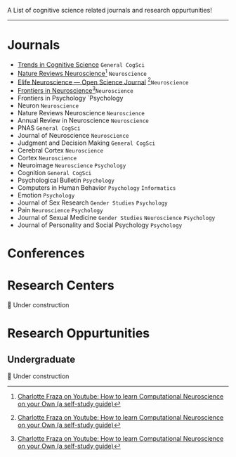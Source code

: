 A List of cognitive science related journals and research oppurtunities! 
___
# Journals
* [Trends in Cognitive Science](https://www.cell.com/trends/cognitive-sciences/home) `General CogSci`
* [Nature Reviews Neuroscience](https://www.nature.com/nrn/)[^1] `Neuroscience`
* [Elife Neuroscience — Open Science Journal](https://elifesciences.org/subjects/neuroscience) [^1]`Neuroscience`
* [Frontiers in Neuroscience](https://www.frontiersin.org/journals/neuroscience)[^1]`Neuroscience`
* Frontiers in Psychology `Psychology
* Neuron `Neuroscience`
* Nature Reviews Neuroscience `Neuroscience`
* Annual Review in Neuroscience `Neuroscience`
* PNAS `General CogSci`
* Journal of Neuroscience `Neuroscience`
* Judgment and Decision Making `General CogSci`
* Cerebral Cortex `Neuroscience`
* Cortex `Neuroscience`
* Neuroimage `Neuroscience` `Psychology`
* Cognition `General CogSci`
* Psychological Bulletin `Psychology`
* Computers in Human Behavior `Psychology` `Informatics`
* Emotion `Psychology`
* Journal of Sex Research `Gender Studies` `Psychology`
* Pain `Neuroscience` `Psychology`
* Journal of Sexual Medicine `Gender Studies` `Neuroscience` `Psychology`
* Journal of Personality and Social Psychology `Psychology`

# Conferences

# Research Centers

🚧 Under construction
# Research Oppurtunities
## Undergraduate
🚧 Under construction

[^1]:[Charlotte Fraza on Youtube: How to learn Computational Neuroscience on your Own (a self-study guide)](https://www.youtube.com/watch?v=MhF3R_0LWbk)
